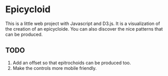 # Epicycloid

This is a little web project with Javascript and D3.js. It is a visualization of the creation of an epicycloide. You can also discover the nice patterns that can be produced.

## TODO

1. Add an offset so that epitrochoids can be produced too.
2. Make the controls more mobile friendly.
